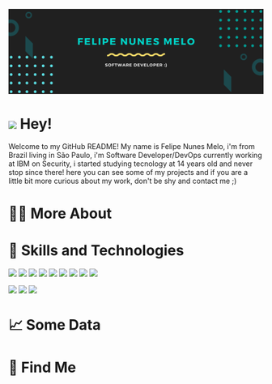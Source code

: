 [![Header](https://github.com/felipemelonunes09/felipemelonunes09/blob/main/assets/presentation-header.png "Header")](https://github.com/felipemelonunes09/felipemelonunes09/blob/main/assets/img-header.jpg)

# <img src="https://raw.githubusercontent.com/MartinHeinz/MartinHeinz/master/wave.gif" width="30px"> Hey!
Welcome to my GitHub README! My name is Felipe Nunes Melo, i'm from Brazil living in São Paulo, i'm Software Developer/DevOps currently working at IBM on Security, i started studying tecnology at 14 years old and never stop since there! here you can see some of my projects and if you are a little bit more curious about my work, don't be shy and contact me ;)

# 💁‍♂️ More About

# 🔧 Skills and Technologies 
![](https://img.shields.io/badge/Code-Python-informational?style=flat&logo=python&logoColor=white&color=BD2A95)
![](https://img.shields.io/badge/Code-JavaScript-informational?style=flat&logo=javascript&logoColor=white&color=BD2A95)
![](https://img.shields.io/badge/Code-Java-informational?style=flat&logo=java&logoColor=white&color=BD2A95)
![](https://img.shields.io/badge/Code-Typescript-informational?style=flat&logo=typescript&logoColor=white&color=BD2A95)
![](https://img.shields.io/badge/Code-CSharp-informational?style=flat&logo=csharp&logoColor=white&color=BD2A95)
![](https://img.shields.io/badge/Code-Asp-informational?style=flat&logo=aspnet&logoColor=white&color=BD2A95)
![](https://img.shields.io/badge/Framework-Vue-informational?style=flat&logo=vue.js&logoColor=white&color=FFD538)
![](https://img.shields.io/badge/Framework-Angular-informational?style=flat&logo=angular&logoColor=white&color=FFD538)
![](https://img.shields.io/badge/Framework-Ionic-informational?style=flat&logo=ionic&logoColor=white&color=FFD538)

![](https://img.shields.io/badge/Tools-PostgreSQL-informational?style=flat&logo=postgresql&logoColor=white&color=2bbc8a)
![](https://img.shields.io/badge/Tools-Docker-informational?style=flat&logo=docker&logoColor=white&color=2bbc8a)
![](https://img.shields.io/badge/Cloud-Digital_Ocean-informational?style=flat&logo=digitalocean&logoColor=white&color=2bbc8a)

# 📈 Some Data 

# 🔎 Find Me


 

<!--
**felipemelonunes09/felipemelonunes09** is a ✨ _special_ ✨ repository because its `README.md` (this file) appears on your GitHub profile.

Here are some ideas to get you started:

- 🔭 I’m currently working on ...
- 🌱 I’m currently learning ...
- 👯 I’m looking to collaborate on ...
- 🤔 I’m looking for help with ...
- 💬 Ask me about ...
- 📫 How to reach me: ...
- 😄 Pronouns: ...
- ⚡ Fun fact: ...
-->
